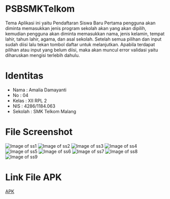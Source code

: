 # PSBSMKTelkom
Tema Aplikasi ini yaitu Pendaftaran Siswa Baru
Pertama pengguna akan diminta memasukkan jenis program sekolah akan yang akan dipilih, kemudian pengguna akan diminta memasukkan nama, 
jenis kelamin, tempat lahir, tahun lahir, agama, dan asal sekolah.
Setelah semua pilihan dan input sudah diisi lalu tekan tombol daftar untuk melanjutkan.
Apabila terdapat pilihan atau input yang belum diisi, maka akan muncul error validasi yaitu diharuskan mengisi terlebih dahulu.

# Identitas
* Nama : Amalia Damayanti
* No : 04
* Kelas : XII RPL 2
* NIS : 4286/1184.063
* Sekolah : SMK Telkom Malang

# File Screenshot
![Image of ss1](http://imageshack.com/a/img921/3729/ePja3b.png)
![Image of ss2](http://imageshack.com/a/img921/7948/jn5l0E.png)
![Image of ss3](http://imageshack.com/a/img923/3056/TSluDa.png)
![Image of ss4](http://imageshack.com/a/img923/3150/hBe3WJ.png)
![Image of ss5](http://imageshack.com/a/img921/3377/Iw4E0E.png)
![Image of ss6](http://imageshack.com/a/img921/7380/HcIWlZ.png)
![Image of ss7](http://imageshack.com/a/img921/6532/Q2Xv7r.png)
![Image of ss8](http://imageshack.com/a/img924/5171/3jUOHS.png)
![Image of ss9](http://imageshack.com/a/img922/307/uLNHca.png)

# Link File APK
[APK](https://drive.google.com/open?id=0B2QZzrpf2QGbb0FBTXZjTFhOVlk)
